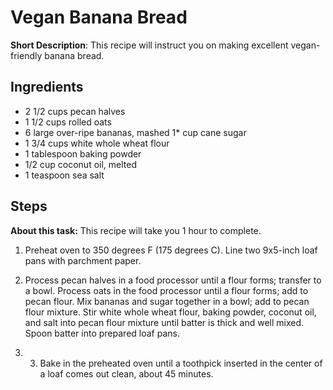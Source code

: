 # Vegan Banana Bread

**Short Description**: This recipe will instruct you on making excellent vegan-friendly banana bread.

## Ingredients
* 2 1/2 cups pecan halves
* 1 1/2 cups rolled oats
* 6 large over-ripe bananas, mashed
1* cup cane sugar
* 1 3/4 cups white whole wheat flour
* 1 tablespoon baking powder
* 1/2 cup coconut oil, melted
* 1 teaspoon sea salt

## Steps
**About this task:** This recipe will take you 1 hour to complete.
1. Preheat oven to 350 degrees F (175 degrees C). Line two 9x5-inch loaf pans with parchment paper.

2. Process pecan halves in a food processor until a flour forms; transfer to a bowl. Process oats in the food processor until a flour forms; add to pecan flour. Mix bananas and sugar together in a bowl; add to pecan flour mixture. Stir white whole wheat flour, baking powder, coconut oil, and salt into pecan flour mixture until batter is thick and well mixed. Spoon batter into prepared loaf pans.

3. 3. Bake in the preheated oven until a toothpick inserted in the center of a loaf comes out clean, about 45 minutes.
